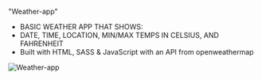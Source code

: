 "Weather-app" 
- BASIC WEATHER APP THAT SHOWS:
- DATE, TIME, LOCATION, MIN/MAX TEMPS IN CELSIUS, AND FAHRENHEIT
- Built with HTML, SASS & JavaScript with an API from openweathermap

![Weather-app](https://user-images.githubusercontent.com/79769638/156478786-70e2d595-d065-4811-9355-c97b69847009.png)
